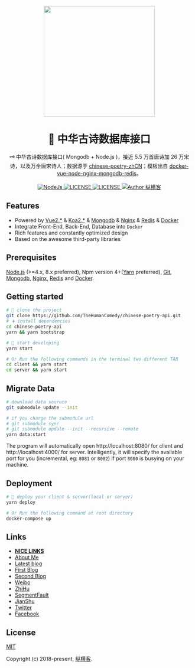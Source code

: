<p align="center"><a href="https://nicelins.site?from=github" target="_blank"><img width="300"src="https://raw.githubusercontent.com/nicejade/docker-vue-node-nginx-mongodb-redis/master/client/src/assets/images/docker-vue-node-nginx-mongodb-redis-dragon.png"></a></p>

<h1 align="center">🚧 中华古诗数据库接口</h1>

<div align="center">
  🗝 中华古诗数据库接口( Mongodb + Node.js )，接近 5.5 万首唐诗加 26 万宋诗，以及万余唐宋诗人；数据源于 <a href="https://github.com/chinese-poetry/chinese-poetry-zhCN">chinese-poetry-zhCN</a>；模板出自 <a href="https://github.com/nicejade/docker-vue-node-nginx-mongodb-redis">docker-vue-node-nginx-mongodb-redis</a>。
</div>

<br>

<div align="center">
  <a href="https://nodejs.org/en/">
    <img src="https://img.shields.io/badge/node-%3E%3D%206.11.5-brightgreen.svg" alt="NodeJs">
  </a>
  <a href="https://github.com/TheHumanComedy/chinese-poetry-api">
    <img src="https://img.shields.io/github/license/TheHumanComedy/chinese-poetry-api.svg" alt="LICENSE">
  </a>
  <a href="https://github.com/TheHumanComedy/chinese-poetry-api">
    <img src="https://img.shields.io/github/package-json/v/TheHumanComedy/chinese-poetry-api.svg" alt="LICENSE">
  </a>
  <a href="https://github.com/TheHumanComedy"><img src="https://img.shields.io/badge/Author-纵横客-%23a696c8.svg" alt="Author 纵横客"></a>
</div>

## Features

- Powered by [Vue2.*](https://vuejs.org/) & [Koa2.*](https://koajs.com/) & [Mongodb](https://www.mongodb.com/) & [Nginx](https://www.nginx.com/) & [Redis](https://redis.io/) & [Docker](https://docs.docker.com/compose/install/)
- Integrate Front-End, Back-End, Database into `Docker`
- Rich features and constantly optimized design
- Based on the awesome third-party libraries

## Prerequisites

[Node.js](https://nodejs.org/en/) (>=4.x, 8.x preferred), Npm version 4+([Yarn](https://jeffjade.com/2017/12/30/135-npm-vs-yarn-detial-memo/) preferred), [Git](https://git-scm.com/), [Mongodb](https://www.mongodb.com/), [Nginx](https://www.nginx.com/), [Redis](https://redis.io/) and [Docker](https://docs.docker.com/compose/install/).

## Getting started

```bash
# 🎉 clone the project
git clone https://github.com/TheHumanComedy/chinese-poetry-api.git
# ➕ install dependencies
cd chinese-poetry-api
yarn && yarn bootstrap

# 🚧 start developing
yarn start

# Or Run the following commands in the terminal two different TAB
cd client && yarn start
cd server && yarn start
```

## Migrate Data

```bash
# download data souruce
git submodule update --init

# if you change the submodule url
# git submodule sync
# git submodule update --init --recursive --remote
yarn data:start
```

The program will automatically open http://localhost:8080/ for client and http://localhost:4000/ for server. Intelligently, it will specify the available port for you (incremental, eg: `8081` or `8082`) if port `8080` is busying on your machine.

## Deployment

```bash
# 🚀 deploy your client & server(local or server)
yarn deploy

# Or Run the following command at root directory
docker-compose up
```

## Links

- [**NICE LINKS**](https://nicelinks.site?from=github)
- [About Me](https://about.me/nicejade/)
- [Latest blog](https://nice.lovejade.cn/)
- [First Blog](https://jeffjade.com/)
- [Second Blog](https://blog.lovejade.cn/)
- [Weibo](https://weibo.com/jeffjade)
- [ZhiHu](https://www.zhihu.com/people/yang-qiong-pu/)
- [SegmentFault](https://segmentfault.com/u/jeffjade)
- [JianShu](http://www.jianshu.com/u/9aae3d8f4c3d)
- [Twitter](https://twitter.com/jeffjade2)
- [Facebook](https://www.facebook.com/yang.gang.jade)

## License

[MIT](http://opensource.org/licenses/MIT)

Copyright (c) 2018-present, [纵横客](https://github.com/TheHumanComedy).
